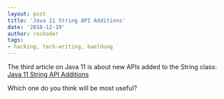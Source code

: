 ```yaml
---
layout: post
title: 'Java 11 String API Additions'
date: '2018-12-19'
author: rockoder
tags:
- hacking, tech-writing, baeldung
---
```


The third article on Java 11 is about new APIs added to the String class:  
[Java 11 String API Additions](https://www.baeldung.com/java-11-string-api)

Which one do you think will be most useful?